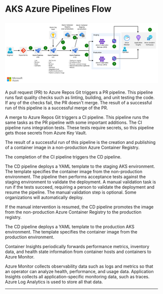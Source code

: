 
# AKS Azure Pipelines Flow

![alt text](AKSAzurepipelines.png)
---
A pull request (PR) to Azure Repos Git triggers a PR pipeline. This pipeline runs fast quality checks such as linting, building, and unit testing the code. If any of the checks fail, the PR doesn't merge. The result of a successful run of this pipeline is a successful merge of the PR.

A merge to Azure Repos Git triggers a CI pipeline. This pipeline runs the same tasks as the PR pipeline with some important additions. The CI pipeline runs integration tests. These tests require secrets, so this pipeline gets those secrets from Azure Key Vault.

The result of a successful run of this pipeline is the creation and publishing of a container image in a non-production Azure Container Registry.

The completion of the CI pipeline triggers the CD pipeline.

The CD pipeline deploys a YAML template to the staging AKS environment. The template specifies the container image from the non-production environment. The pipeline then performs acceptance tests against the staging environment to validate the deployment. A manual validation task is run if the tests succeed, requiring a person to validate the deployment and resume the pipeline. The manual validation step is optional. Some organizations will automatically deploy.

If the manual intervention is resumed, the CD pipeline promotes the image from the non-production Azure Container Registry to the production registry.

The CD pipeline deploys a YAML template to the production AKS environment. The template specifies the container image from the production environment.

Container Insights periodically forwards performance metrics, inventory data, and health state information from container hosts and containers to Azure Monitor.

Azure Monitor collects observability data such as logs and metrics so that an operator can analyze health, performance, and usage data. Application Insights collects all application-specific monitoring data, such as traces. Azure Log Analytics is used to store all that data.

---